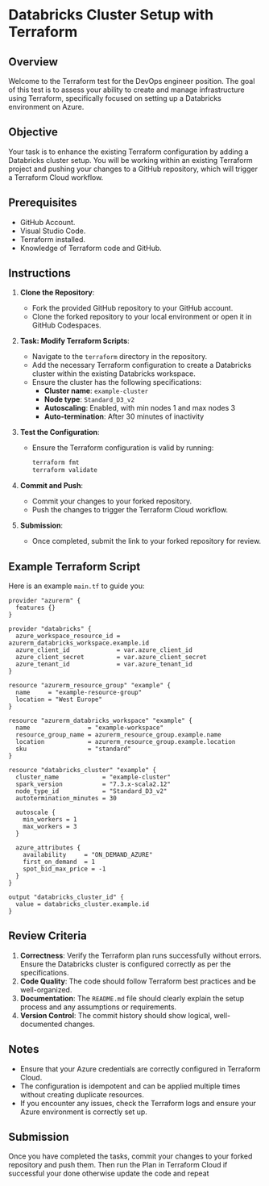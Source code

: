 
# Databricks Cluster Setup with Terraform

## Overview

Welcome to the Terraform test for the DevOps engineer position. The goal of this test is to assess your ability to create and manage infrastructure using Terraform, specifically focused on setting up a Databricks environment on Azure.

## Objective

Your task is to enhance the existing Terraform configuration by adding a Databricks cluster setup. You will be working within an existing Terraform project and pushing your changes to a GitHub repository, which will trigger a Terraform Cloud workflow.

## Prerequisites

- GitHub Account.
- Visual Studio Code.
- Terraform installed.
- Knowledge of Terraform code and GitHub.

## Instructions

1. **Clone the Repository**:
   - Fork the provided GitHub repository to your GitHub account.
   - Clone the forked repository to your local environment or open it in GitHub Codespaces.


2. **Task: Modify Terraform Scripts**:
   - Navigate to the `terraform` directory in the repository.
   - Add the necessary Terraform configuration to create a Databricks cluster within the existing Databricks workspace.
   - Ensure the cluster has the following specifications:
     - **Cluster name**: `example-cluster`
     - **Node type**: `Standard_D3_v2`
     - **Autoscaling**: Enabled, with min nodes 1 and max nodes 3
     - **Auto-termination**: After 30 minutes of inactivity

3. **Test the Configuration**:
   - Ensure the Terraform configuration is valid by running:
     ```sh
     terraform fmt
     terraform validate
     ```

4. **Commit and Push**:
   - Commit your changes to your forked repository.
   - Push the changes to trigger the Terraform Cloud workflow.

5. **Submission**:
   - Once completed, submit the link to your forked repository for review.

## Example Terraform Script

Here is an example `main.tf` to guide you:

```hcl
provider "azurerm" {
  features {}
}

provider "databricks" {
  azure_workspace_resource_id = azurerm_databricks_workspace.example.id
  azure_client_id             = var.azure_client_id
  azure_client_secret         = var.azure_client_secret
  azure_tenant_id             = var.azure_tenant_id
}

resource "azurerm_resource_group" "example" {
  name     = "example-resource-group"
  location = "West Europe"
}

resource "azurerm_databricks_workspace" "example" {
  name                = "example-workspace"
  resource_group_name = azurerm_resource_group.example.name
  location            = azurerm_resource_group.example.location
  sku                 = "standard"
}

resource "databricks_cluster" "example" {
  cluster_name            = "example-cluster"
  spark_version           = "7.3.x-scala2.12"
  node_type_id            = "Standard_D3_v2"
  autotermination_minutes = 30

  autoscale {
    min_workers = 1
    max_workers = 3
  }

  azure_attributes {
    availability     = "ON_DEMAND_AZURE"
    first_on_demand  = 1
    spot_bid_max_price = -1
  }
}

output "databricks_cluster_id" {
  value = databricks_cluster.example.id
}
```

## Review Criteria

1. **Correctness**: Verify the Terraform plan runs successfully without errors. Ensure the Databricks cluster is configured correctly as per the specifications.
2. **Code Quality**: The code should follow Terraform best practices and be well-organized.
3. **Documentation**: The `README.md` file should clearly explain the setup process and any assumptions or requirements.
4. **Version Control**: The commit history should show logical, well-documented changes.

## Notes

- Ensure that your Azure credentials are correctly configured in Terraform Cloud.
- The configuration is idempotent and can be applied multiple times without creating duplicate resources.
- If you encounter any issues, check the Terraform logs and ensure your Azure environment is correctly set up.

## Submission

Once you have completed the tasks, commit your changes to your forked repository and push them. Then run the Plan in Terraform Cloud if successful your done otherwise update the code and repeat
